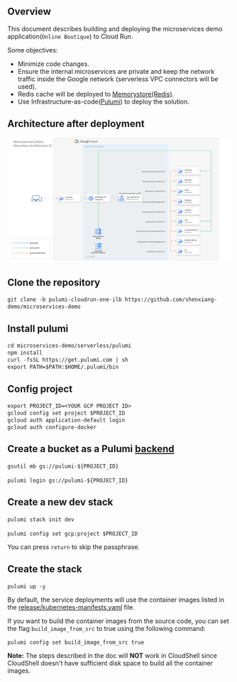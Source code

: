 ## Overview
This document describes building and deploying the microservices demo application(`Online Boutique`) to Cloud Run.

Some objectives:

- Minimize code changes.
- Ensure the internal microservices are private and keep the network traffic inside the Google network (serverless VPC connectors will be used).
- Redis cache will be deployed to [Memorystore(Redis)](https://cloud.google.com/memorystore/docs/redis).
- Use Infrastructure-as-code([Pulumi](https://www.pulumi.com/)) to deploy the solution.

## Architecture after deployment

![Architecture](./microservices-cloudrun-arch.svg)

## Clone the repository

```
git clone -b pulumi-cloudrun-one-ilb https://github.com/shenxiang-demo/microservices-demo
```

## Install pulumi

```
cd microservices-demo/serverless/pulumi
npm install
curl -fsSL https://get.pulumi.com | sh
export PATH=$PATH:$HOME/.pulumi/bin
```

## Config project

```
export PROJECT_ID=<YOUR GCP PROJECT ID>
gcloud config set project $PROJECT_ID
gcloud auth application-default login
gcloud auth configure-docker
```

## Create a bucket as a Pulumi [backend](https://www.pulumi.com/docs/intro/concepts/state/#logging-into-the-google-cloud-storage-backend)

```
gsutil mb gs://pulumi-${PROJECT_ID}

pulumi login gs://pulumi-${PROJECT_ID}
```

## Create a new dev stack
```
pulumi stack init dev

pulumi config set gcp:project $PROJECT_ID
```
You can press `return` to skip the passphrase.

## Create the stack
```
pulumi up -y
```

By default, the service deployments will use the container images listed in the [release/kubernetes-manifests.yaml](../../release/kubernetes-manifests.yaml) file.

If you want to build the container images from the source code, you can set the flag `build_image_from_src` to true using the following command:

```
pulumi config set build_image_from_src true
```

__Note:__ The steps described in the doc will __NOT__ work in CloudShell since CloudShell doesn't have sufficient disk space to build all the container images.
